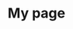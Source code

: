 ---
title: My page
type: landing

banner:
  caption: ''
  image: 'skill.jpg'

sections:
  - block: markdown
    content:
      title:
      subtitle: ''
      text:
    design:
      columns: '1'
      background:
        image: 
          filename: skill.jpg
          filters:
            brightness: 1
          parallax: false
          position: center
          size: cover
          text_color_light: true
      spacing:
        padding: ['20px', '0', '20px', '0']
      css_class: fullscreen
  - block: skills
    content:
      title: Skills
      text: '저는 다음과 같은 역량을 보유하고 있습니다.'
      # Choose a user to display skills from (a folder name within `content/authors/`)
      username: admin
    design:
      columns: '1'
---